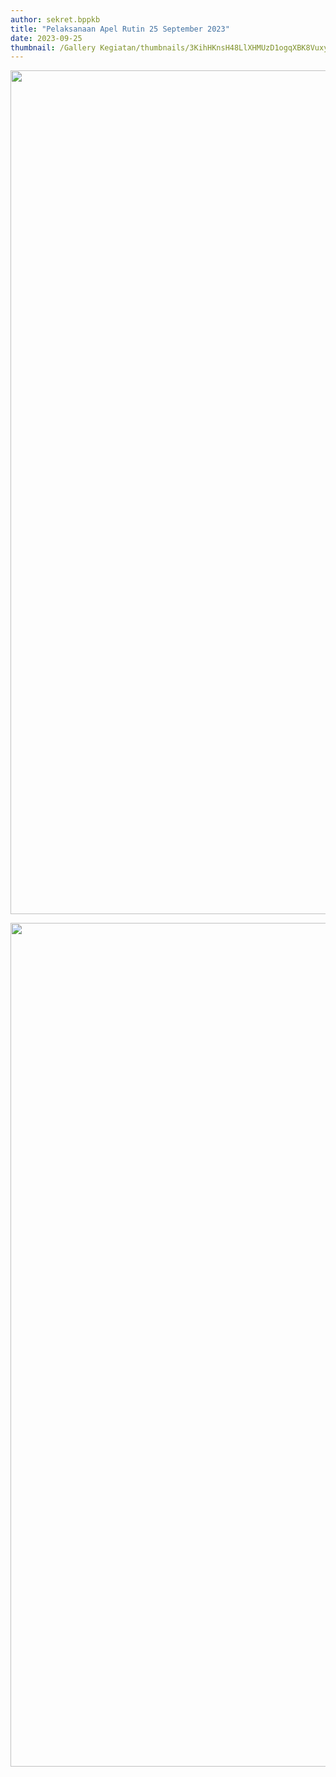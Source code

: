 ```yaml
---
author: sekret.bppkb
title: "Pelaksanaan Apel Rutin 25 September 2023"
date: 2023-09-25
thumbnail: /Gallery Kegiatan/thumbnails/3KihHKnsH48LlXHMUzD1ogqXBK8VuxysPd5z6Nj0.png
---
```

<p><img src="/images/ZUVQ1Sj5cqyQoFZlcPI7.png" alt="" width="1080" height="1350" /></p>
<p><img src="/images/OXnRcJy6CciR3u61YASz.png" alt="" width="1080" height="1350" /></p>
<p><img src="/images/zBcYHSZOGuv6haS9cNMU.png" alt="" /></p>
<p><img src="/images/G5W4pemKV5BtEpVJ1brQ.png" alt="" /></p>
<p><img src="/images/tXULVcjrFAjqT5N75guf.png" alt="" /></p>